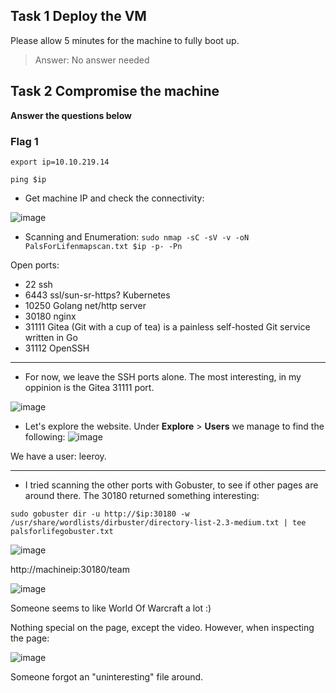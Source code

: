 ## Task 1 Deploy the VM


Please allow 5 minutes for the machine to fully boot up.

> Answer: No answer needed


## Task 2 Compromise the machine



**Answer the questions below**

### Flag 1

`export ip=10.10.219.14`

`ping $ip`

- Get machine IP and check the connectivity:

![image](https://user-images.githubusercontent.com/86648102/134903424-aebdd489-9e4f-4471-b155-6eeade692bc6.png)
- Scanning and Enumeration:
`sudo nmap -sC -sV -v -oN PalsForLifenmapscan.txt $ip -p- -Pn`

Open ports:
- 22 ssh
- 6443 ssl/sun-sr-https? Kubernetes
- 10250 Golang net/http server
- 30180 nginx
- 31111 Gitea (Git with a cup of tea) is a painless self-hosted Git service written in Go
- 31112 OpenSSH

---
- For now, we leave the SSH ports alone. The most interesting, in my oppinion is the Gitea 31111 port.

![image](https://user-images.githubusercontent.com/86648102/134904400-5e3ce142-048b-43c0-a60f-170e9f45d32a.png)

- Let's explore the website. Under **Explore** > **Users** we manage to find the following:
![image](https://user-images.githubusercontent.com/86648102/134904776-cd8e3428-448e-430e-8c58-e69f489facbb.png)

We have a user: leeroy.

---

- I tried scanning the other ports with Gobuster, to see if other pages are around there. The 30180 returned something interesting:

`sudo gobuster dir -u http://$ip:30180 -w /usr/share/wordlists/dirbuster/directory-list-2.3-medium.txt | tee palsforlifegobuster.txt`

![image](https://user-images.githubusercontent.com/86648102/134906394-ffd3def6-6fee-48b8-a87f-9e332c3d506a.png)

http://machineip:30180/team 

![image](https://user-images.githubusercontent.com/86648102/134906568-0b0dbb54-8df7-4aaf-8e81-770fda5571bf.png)

Someone seems to like World Of Warcraft a lot :)

Nothing special on the page, except the video. However, when inspecting the page:

![image](https://user-images.githubusercontent.com/86648102/134906809-ee1d0239-2d66-439e-bae9-10185e572e1c.png)


Someone forgot an "uninteresting" file around.


